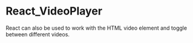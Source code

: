 # React_VideoPlayer
React can also be used to work with the HTML video element and toggle between different videos.
